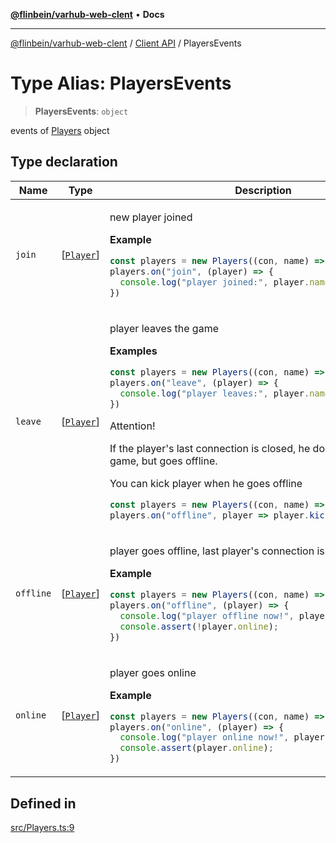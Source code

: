 [**@flinbein/varhub-web-clent**](../../README.md) • **Docs**

***

[@flinbein/varhub-web-clent](../../README.md) / [Client API](../README.md) / PlayersEvents

# Type Alias: PlayersEvents

> **PlayersEvents**: `object`

events of [Players](../classes/Players.md) object

## Type declaration

<table>
<thead>
<tr>
<th>Name</th>
<th>Type</th>
<th>Description</th>
<th>Defined in</th>
</tr>
</thead>
<tbody>
<tr>
<td>

`join`

</td>
<td>

[[`Player`](../classes/Player.md)]

</td>
<td>

new player joined

**Example**

```typescript
const players = new Players((con, name) => String(name));
players.on("join", (player) => {
  console.log("player joined:", player.name);
})
```

</td>
<td>

[src/Players.ts:20](https://github.com/flinbein/varhub-web-client/blob/aa083d0edbc5407bd7a683b04a67f4c55c217aa3/src/Players.ts#L20)

</td>
</tr>
<tr>
<td>

`leave`

</td>
<td>

[[`Player`](../classes/Player.md)]

</td>
<td>

player leaves the game

**Examples**

```typescript
const players = new Players((con, name) => String(name));
players.on("leave", (player) => {
  console.log("player leaves:", player.name);
})
```

Attention!

If the player's last connection is closed, he does not leave the game, but goes offline.

You can kick player when he goes offline

```typescript
const players = new Players((con, name) => String(name));
players.on("offline", player => player.kick("disconnected"))
```

</td>
<td>

[src/Players.ts:42](https://github.com/flinbein/varhub-web-client/blob/aa083d0edbc5407bd7a683b04a67f4c55c217aa3/src/Players.ts#L42)

</td>
</tr>
<tr>
<td>

`offline`

</td>
<td>

[[`Player`](../classes/Player.md)]

</td>
<td>

player goes offline, last player's connection is closed.

**Example**

```typescript
const players = new Players((con, name) => String(name));
players.on("offline", (player) => {
  console.log("player offline now!", player.name);
  console.assert(!player.online);
})
```

</td>
<td>

[src/Players.ts:66](https://github.com/flinbein/varhub-web-client/blob/aa083d0edbc5407bd7a683b04a67f4c55c217aa3/src/Players.ts#L66)

</td>
</tr>
<tr>
<td>

`online`

</td>
<td>

[[`Player`](../classes/Player.md)]

</td>
<td>

player goes online

**Example**

```typescript
const players = new Players((con, name) => String(name));
players.on("online", (player) => {
  console.log("player online now!", player.name);
  console.assert(player.online);
})
```

</td>
<td>

[src/Players.ts:54](https://github.com/flinbein/varhub-web-client/blob/aa083d0edbc5407bd7a683b04a67f4c55c217aa3/src/Players.ts#L54)

</td>
</tr>
</tbody>
</table>

## Defined in

[src/Players.ts:9](https://github.com/flinbein/varhub-web-client/blob/aa083d0edbc5407bd7a683b04a67f4c55c217aa3/src/Players.ts#L9)
